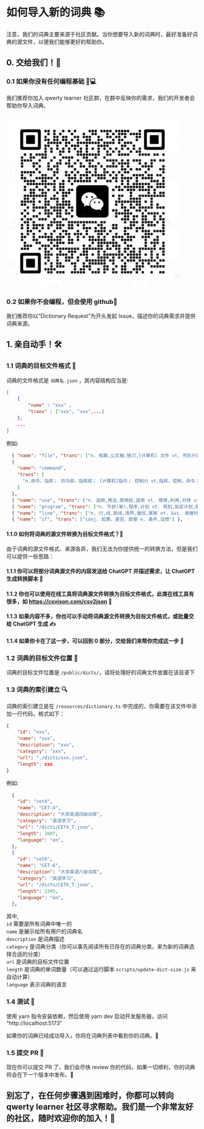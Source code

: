 # 如何导入新的词典 📚

注意，我们的词典主要来源于社区贡献。当你想要导入新的词典时，最好准备好词典的源文件，以便我们能够更好的帮助你。

## 0. 交给我们！🤝

### 0.1 如果你没有任何编程基础 🚫💻

我们推荐你加入 qwerty learner 社区群，在群中反映你的需求，我们的开发者会帮助你导入词典。

![groupQRcode](../public/weChat-group.jpg)

### 0.2 如果你不会编程，但会使用 github🐙

我们推荐你以“Dictionary Request”为开头发起 Issue，描述你的词典需求并提供词典来源。

## 1. 亲自动手！🛠️

### 1.1 词典的目标文件格式 📄

词典的文件格式是 `词典名.json` ，其内容结构应当是:

```json
[ 
    { 
        "name" : "xxx" , 
        "trans" : ["xxx", "xxx",...] 
    },
    ...
]
```

例如:

```json
  { "name": "file", "trans": ["n. 档案,公文箱,锉刀,[计算机] 文件 vt. 列队行进,归档,申请"] },
  {
    "name": "command",
    "trans": [
      "n.命令，指挥； 司令部，指挥部； [计算机]指令； 控制力 vt.指挥，控制，命令； 命令； 应得，值得 vi.给出命令； 命令，指令 adj.指挥的，根据命令（或要求）而作的"
    ]
  },
  { "name": "use", "trans": ["n. 运用,用法,使用权,适用 vt. 使用,利用,对待 vi. 吸毒"] },
  { "name": "program", "trans": ["n. 节目(单),程序,计划 vt. 规划,拟定计划,制作节目"] },
  { "name": "line", "trans": ["n. 行,线,航线,场界,皱纹,家族 vt. &vi. 用做衬里,排成一行,顺...排列 vi. 排成一行,顺...排列,划线于"] },
  { "name": "if", "trans": ["conj. 如果，是否，即使 n. 条件,设想"] },

```

#### 1.1.0 如何将词典的源文件转换为目标文件格式？🔄

由于词典的源文件格式、来源各异，我们无法为你提供统一的转换方法，但是我们可以提供一些思路：

#### 1.1.1 你可以将部分词典源文件的内容发送给 ChatGPT 并描述需求，让 ChatGPT 生成转换脚本 🤖

#### 1.1.2 你也可以使用在线工具将词典源文件转换为目标文件格式，此类在线工具有很多，如 <https://csvjson.com/csv2json> 🔧

#### 1.1.3 如果内容不多，你也可以手动将词典源文件转换为目标文件格式，或批量交给 ChatGPT 生成 ✍️

#### 1.1.4 如果你卡在了这一步，可以回到 0 部分，交给我们来帮你完成这一步 🔄

### 1.2 词典的目标文件位置 📍

词典的目标文件位置是 `/public/dicts/`，请将处理好的词典文件放置在该目录下

### 1.3 词典的索引建立 🔍

词典的索引建立是在 `/resources/dictionary.ts` 中完成的，你需要在该文件中添加一行代码，格式如下：

```json
{ 
    "id": "xxx", 
    "name": "xxx", 
    "description": "xxx", 
    "category": "xxx", 
    "url": "./dicts/xxx.json", 
    "length": xxx 
}
```

例如:

```json
  {
    "id": "cet4",
    "name": "CET-4",
    "description": "大学英语四级词库",
    "category": "英语学习",
    "url": "/dicts/CET4_T.json",
    "length": 2607,
    "language": "en",
  },
  {
    "id": "cet6",
    "name": "CET-6",
    "description": "大学英语六级词库",
    "category": "英语学习",
    "url": "/dicts/CET6_T.json",
    "length": 2345,
    "language": "en",
  },
```

其中,  
`id` 需要是所有词典中唯一的  
`name` 是展示给所有用户的词典名  
`description` 是词典描述  
`category` 是词典分类（你可以事先阅读所有已存在的词典分类，来为新的词典选择合适的分类）  
`url` 是词典的目标文件位置  
`length` 是词典的单词数量（可以通过运行脚本 `scripts/update-dict-size.js` 来自动计算）  
`language` 表示词典的语言

### 1.4 测试 🧪

使用 yarn 指令安装依赖，然后使用 yarn dev 启动开发服务器，访问 "http://localhost:5173"

如果你的词典已经成功导入，你将在词典列表中看到你的词典。🎉

### 1.5 提交 PR 📝

现在你可以提交 PR 了，我们会尽快 review 你的代码，如果一切顺利，你的词典将会在下一个版本中发布。🎉

## 别忘了，在任何步骤遇到困难时，你都可以转向 qwerty learner 社区寻求帮助。我们是一个非常友好的社区，随时欢迎你的加入！🤝
